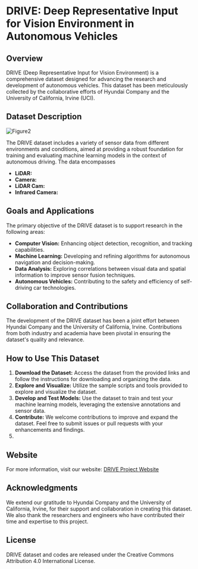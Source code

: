 # DRIVE: Deep Representative Input for Vision Environment in Autonomous Vehicles

## Overview

DRIVE (Deep Representative Input for Vision Environment) is a comprehensive dataset designed for advancing the research and development of autonomous vehicles. This dataset has been meticulously collected by the collaborative efforts of Hyundai Company and the University of California, Irvine (UCI).

## Dataset Description
![Figure2](https://github.com/WonLabUCI/Drive-Dataset/Projects/Figures/Figure2.png)

The DRIVE dataset includes a variety of sensor data from different environments and conditions, aimed at providing a robust foundation for training and evaluating machine learning models in the context of autonomous driving. The data encompasses 

- **LiDAR:** 
- **Camera:** 
- **LiDAR Cam:** 
- **Infrared Camera:** 

## Goals and Applications

The primary objective of the DRIVE dataset is to support research in the following areas:

- **Computer Vision:** Enhancing object detection, recognition, and tracking capabilities.
- **Machine Learning:** Developing and refining algorithms for autonomous navigation and decision-making.
- **Data Analysis:** Exploring correlations between visual data and spatial information to improve sensor fusion techniques.
- **Autonomous Vehicles:** Contributing to the safety and efficiency of self-driving car technologies.

## Collaboration and Contributions

The development of the DRIVE dataset has been a joint effort between Hyundai Company and the University of California, Irvine. Contributions from both industry and academia have been pivotal in ensuring the dataset's quality and relevance.

## How to Use This Dataset

1. **Download the Dataset:** Access the dataset from the provided links and follow the instructions for downloading and organizing the data.
2. **Explore and Visualize:** Utilize the sample scripts and tools provided to explore and visualize the dataset.
3. **Develop and Test Models:** Use the dataset to train and test your machine learning models, leveraging the extensive annotations and sensor data.
4. **Contribute:** We welcome contributions to improve and expand the dataset. Feel free to submit issues or pull requests with your enhancements and findings.
5. 
## Website

For more information, visit our website: [DRIVE Project Website](http://your-website-link.com)

## Acknowledgments

We extend our gratitude to Hyundai Company and the University of California, Irvine, for their support and collaboration in creating this dataset. We also thank the researchers and engineers who have contributed their time and expertise to this project.

## License

DRIVE dataset and codes are released under the Creative Commons Attribution 4.0 International License.
